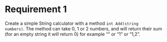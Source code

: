 Requirement 1
=============

Create a simple String calculator with a method <code>int Add(string numbers)</code>. The method can take 0, 1 or 2 numbers, and will return their sum (for an empty string it will return 0) for example “” or “1” or “1,2”.